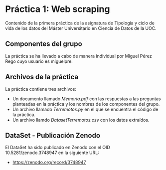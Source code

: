 # Práctica 1: Web scraping

Contenido de la primera práctica de la asignatura de Tipología y ciclo de vida de los datos del Máster Universitario en Ciencia de Datos de la UOC.

## Componentes del grupo

La práctica se ha llevado a cabo de manera individual por Miguel Pérez Rego cuyo usuario es miguelpre.

## Archivos de la práctica

La práctica contiene tres archivos:
  * Un documento llamado _Memoria.pdf_ con las respuestas a las preguntas planteadas en la práctica y los nombres de los componentes del grupo.
  * Un archivo llamado _Terremotos.py_ en el que se encuentra el código de la práctica.
  * Un archivo llamdo _DatasetTerremotos.csv_ con los datos extraídos.

## DataSet - Publicación Zenodo

El DataSet ha sido publicado en Zenodo con el OID 10.5281/zenodo.3748947 en la siguiente URL:
 * https://zenodo.org/record/3748947
